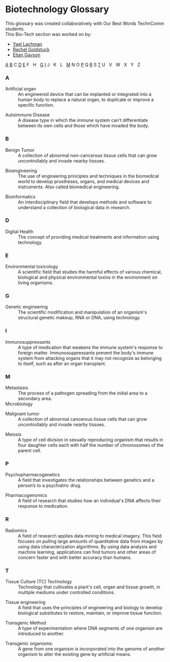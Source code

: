 # Biotechnology Glossary


This glossary was created collaboratively with Our Best Words TechnComm students.  
This Bio-Tech section was worked on by:  
* [Yael Lachman](https://www.linkedin.com/in/yael-lachman/)
* [Rachel Goldstuck](https://www.linkedin.com/in/rachel-goldstuck/)
* [Eitan Gavson](https://www.linkedin.com/in/eitan-gavson/)

[A](#a) [B](#b) C [D](#d) [E](#e) F &nbsp; H &nbsp; [G](#g) [I](#i) J &nbsp; K &nbsp; L &nbsp; [M](#m) N O [P](#p) Q [R](#r) S [T](#t) U &nbsp; V &nbsp; W &nbsp; X &nbsp; Y &nbsp; Z


### A
<dl>
  <dt>Artificial organ</dt>
  <dd>An engineered device that can be implanted or integrated into a human body to replace a natural organ, to duplicate or improve a specific function.  </dd>
</dl>

<dl>
  <dt>Autoimmune Disease</dt>
  <dd>A disease type in which the immune system can’t differentiate between its own cells and those which have invaded the body.</dd>
</dl>

### B
<dl>
  <dt>Benign Tumor</dt>
  <dd>A collection of abnormal non-cancerous tissue cells that can grow uncontrollably and invade nearby tissues.</dd>
</dl>

<dl>
  <dt>Bioengineering</dt>
  <dd>The use of engineering principles and techniques in the biomedical world to develop prostheses, organs, and medical devices and instruments. Also called biomedical engineering.</dd>
</dl>

<dl>
  <dt>Bioinformatics</dt>
  <dd>An interdisciplinary field that develops methods and software to understand a collection of biological data in research.</dd>
</dl>

### D
<dl>
  <dt>Digital Health</dt>
  <dd>The concept of providing medical treatments and information using technology.</dd>
</dl>

### E
<dl>
  <dt>Environmental toxicology</dt>
  <dd>A scientific field that studies the harmful effects of various chemical, biological and physical environmental toxins in the environment on living organisms.</dd>
</dl>

### G
<dl>
  <dt>Genetic engineering</dt>
  <dd>The scientific modification and manipulation of an organism's structural genetic makeup, RNA or DNA, using technology.</dd>
</dl>

### I
<dl>
  <dt>Immunosuppressants</dt>
  <dd>A type of medication that weakens the immune system's response to foreign matter. Immunosuppressants prevent the body's immune system from attacking organs that it may not recognize as belonging to itself, such as after an organ transplant.</dd>
</dl>

### M
<dl>
  <dt>Metastasis</dt>
  <dd>The process of a pathogen spreading from the initial area to a secondary area.</dd>
  <dt>Microbiology</dt>
</dl>

<dl>
  <dt>Malignant tumor</dt>
  <dd>A collection of abnormal cancerous tissue cells that can grow uncontrollably and invade nearby tissues.</dd>
<dl>
  
<dl>  
  <dt>Meiosis</dt>
  <dd>A type of cell division in sexually reproducing organism that results in four daughter cells each with half the number of chromosomes of the parent cell.</dd>
</dl>

### P

<dl>
  <dt>Psychopharmacogenetics</dt>
  <dd>A field that investigates the relationships between genetics and a person’s to a psychiatric drug.</dd>
</dl>

<dl>
  <dt>Pharmacogenomics</dt>
  <dd>A field of research that studies how an individual's DNA affects their response to medication.</dd>
</dl>

### R
  
<dl>
  <dt>Radiomics</dt>
  <dd>A field of research applies data mining to medical imagery. This field focuses on pulling large amounts of quantitative data from images by using data  characterization algorithms. By using data analysis and machine learning, applications can find tumors and other areas of concern faster and with better accuracy than humans.</dd>
</dl>

### T
  
<dl>  
  <dt>Tissue Culture (TC) Technology</dt>
  <dd>Technology that cultivates a plant's cell, organ and tissue growth, in multiple mediums under controlled conditions.</dd>
</dl>

<dl>
  <dt>Tissue engineering</dt>
  <dd>A field that uses the principles of engineering and biology to develop biological substitutes to restore, maintain, or improve tissue function.</dd>
</dl> 

<dl>
  <dt>Transgenic Method</dt>
  <dd>A type of experimentation where DNA segments of one organism are introduced to another.</dd>
</dl>

<dl>
  <dt>Transgenic organisms:</dt>
  <dd>A gene from one organism is incorporated into the genome of another organism to alter the existing gene by artificial means.  </dd>
</dl>
